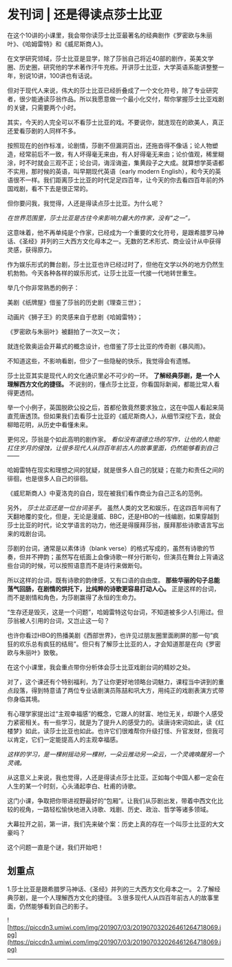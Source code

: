 # 发刊词 | 还是得读点莎士比亚

在这个10讲的小课里，我会带你读莎士比亚最著名的经典剧作《罗密欧与朱丽叶》、《哈姆雷特》和《威尼斯商人》。

在文学研究领域，莎士比亚是显学，除了莎翁自己将近40部的剧作，英美文学圈、历史圈，研究他的学术著作汗牛充栋。开讲莎士比亚，大学英语系能讲整整一年，别说10讲，100讲也有话说。

但对于现代人来说，伟大的莎士比亚已经折叠成了一个文化符号，除了专业研究者，很少能通读莎翁作品。所以我愿意做一个最小化交付，帮你掌握莎士比亚戏剧的关键，只需要两个小时。

其实，今天的人完全可以不看莎士比亚的戏。不要说你，就连现在的欧美人，真正还爱看莎剧的人同样不多。

按照现在的创作标准，论剧情，莎剧不但漏洞百出，还拖沓得不像话；论人物塑造，经常前后不一致，有人坏得毫无来由，有人好得毫无来由；论价值观，稀里糊涂，时不时就会三观不正；论台词，诲淫诲盗，集黄段子之大成。就算想学英语都不实用，那时候的英语，叫早期现代英语（early modern English），和今天的英语很不一样。我们距离莎士比亚的时代足足四百年，让今天的你去看四百年前的外国戏剧，看不下去是很正常的。

但你要问我，我觉得，人还是得读点莎士比亚。为什么呢？

 *在世界范围里，莎士比亚是古往今来影响力最大的作家，没有“之一”。*

这意味着，他不再单纯是个作家，已经成为一个重要的文化符号，是跟希腊罗马神话、《圣经》并列的三大西方文化母本之一。无数的艺术形式、商业设计从中获得灵感，获得原力。

作为娱乐形式的舞台剧，莎士比亚也许已经过时了，但他在文学以外的地方仍然生机勃勃。今天各种各样的娱乐形式，让莎士比亚一代接一代地转世重生。

举几个你非常熟悉的例子：

美剧《纸牌屋》借鉴了莎翁的历史剧《理查三世》；

动画片《狮子王》的灵感来自于悲剧《哈姆雷特》；

《罗密欧与朱丽叶》被翻拍了一次又一次；

就连伦敦奥运会开幕式的概念设计，也借鉴了莎士比亚的传奇剧《暴风雨》。

不知道这些，不影响看剧，但少了一些隐秘的快乐，我觉得会有遗憾。

莎士比亚其实是现代人的文化通识里必不可少的一环。 **了解经典莎剧，是一个人理解西方文化的捷径。** 不说别的，懂点莎士比亚，你看国际新闻，都能比常人看得更透彻。

举一个小例子，英国脱欧公投之后，首都伦敦竟然要求独立，这在中国人看起来简直荒唐透顶。但如果我们去看莎士比亚的《威尼斯商人》，从细节深挖下去，就会柳暗花明，从历史中看懂未来。

更何况，莎翁是个如此高明的剧作家。 *看似没有道德立场的写作，让他的人物能扛住岁月的侵蚀，让很多现代人从四百年前古人的故事里面，仍然能够看到自己——*

哈姆雷特在现实和理想之间的犹疑，就是很多人自己的犹疑；在能力和责任之间的徘徊，也是很多人自己的徘徊。

《威尼斯商人》中夏洛克的自白，现在被我们看作商业为自己正名的范例。

另外， *莎士比亚还是一位台词圣手。* 虽然人类的文艺和娱乐，在这四百年间有了天翻地覆的变化，但是，无论是漫威、BBC，还是HBO的一线编剧，如果穿越到莎士比亚的时代，论文学语言的功力，他还是得膜拜莎翁，膜拜那些诗歌语言写出来的戏剧台词。

莎剧的台词，通常是以素体诗（blank verse）的格式写成的，虽然有诗歌的节奏，但并不押韵；虽然写在纸面上会像诗歌一样分行断句，但演员在舞台上背诵这些台词的时候，可以按照语意而不是诗行来做断句。

所以这样的台词，既有诗歌的韵律感，又有口语的自由度。 **那些华丽的句子总能荡气回肠，在剧情的烘托下，比纯粹的诗歌更容易打动人心。** 正是这样的台词，而不是剧情和角色，为莎剧赢得了永恒的生命力。

“生存还是毁灭，这是一个问题”，哈姆雷特这句台词，不知道被多少人引用过。但莎翁被人引用的台词，又岂止这一句？

也许你看过HBO的热播美剧《西部世界》，也许见过朋友圈里面刷屏的那一句“疯狂的欢乐总有疯狂的结局”。但只有了解莎士比亚的人，才会知道那是在向《罗密欧与朱丽叶》致敬。

在这个小课里，我会重点带你分析体会莎士比亚戏剧台词的精妙之处。

对了，这个课还有个特别福利，为了让你更好地领略台词魅力，课程当中讲到的重点段落，得到特意请了两位专业话剧演员陈喆和巩大方，用纯正的戏剧表演方式带你身临其境。

有心理学家提出过“主观幸福感”的概念，它跟人的财富、地位无关，却跟个人感受力紧密相关。有一些学习，就是为了提升人的感受力的。读唐诗宋词如此，读《红楼梦》如此，读莎士比亚也如此。也许它们很难帮你升级打怪、升官发财，但我可以肯定，它们一定能提高人的主观幸福感。

 *这样的学习，是一棵树摇动另一棵树，一朵云推动另一朵云，一个灵魂唤醒另一个灵魂。*

从这意义上来说，我也觉得，人还是得读点莎士比亚。正如每个中国人都一定会在人生的某一个时刻，心头涌起李白、杜甫的诗歌。

这门小课，争取把你带进视野最好的“包厢”。让我们从莎剧出发，带着中西文化比较的视角，一路轻松愉快地进入诗歌、戏剧、历史、政治、哲学等诸多领域。

大幕拉开之前，第一讲，我们先来破个案：历史上真的存在一个叫莎士比亚的大文豪吗？

这个问题一直是个谜，我们开始吧！

## 划重点

1.莎士比亚是跟希腊罗马神话、《圣经》并列的三大西方文化母本之一。
2.了解经典莎剧，是一个人理解西方文化的捷径。
3.很多现代人从四百年前古人的故事里面，仍然能够看到自己的影子。

![https://piccdn3.umiwi.com/img/201907/03/201907032026461264718069.jpg](https://piccdn3.umiwi.com/img/201907/03/201907032026461264718069.jpg)

---
